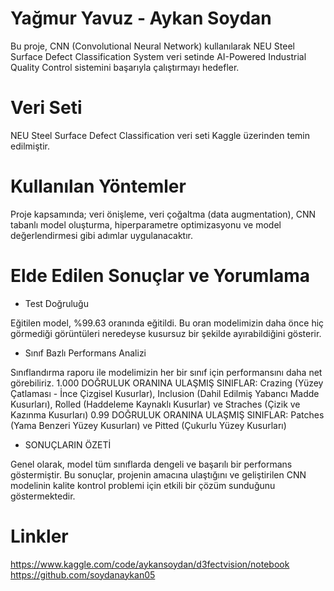 # Yağmur Yavuz - Aykan Soydan
Bu proje, CNN (Convolutional Neural Network) kullanılarak NEU Steel Surface Defect Classification System veri setinde AI-Powered Industrial Quality Control sistemini başarıyla çalıştırmayı hedefler.
# Veri Seti
NEU Steel Surface Defect Classification veri seti Kaggle üzerinden temin edilmiştir. 
# Kullanılan Yöntemler
Proje kapsamında; veri önişleme, veri çoğaltma (data augmentation), CNN tabanlı model oluşturma, hiperparametre optimizasyonu ve model değerlendirmesi gibi adımlar uygulanacaktır.
# Elde Edilen Sonuçlar ve Yorumlama
* Test Doğruluğu

Eğitilen model, %99.63 oranında eğitildi. Bu oran modelimizin daha önce hiç görmediği görüntüleri neredeyse kusursuz bir şekilde ayırabildiğini gösterir.
* Sınıf Bazlı Performans Analizi

Sınıflandırma raporu ile modelimizin her bir sınıf için performansını daha net görebiliriz.
1.000 DOĞRULUK ORANINA ULAŞMIŞ SINIFLAR: Crazing (Yüzey Çatlaması - İnce Çizgisel Kusurlar), Inclusion (Dahil Edilmiş Yabancı Madde Kusurları), Rolled (Haddeleme Kaynaklı Kusurlar) ve Straches (Çizik ve Kazınma Kusurları)
0.99 DOĞRULUK ORANINA ULAŞMIŞ SINIFLAR: Patches (Yama Benzeri Yüzey Kusurları) ve Pitted (Çukurlu Yüzey Kusurları)
* SONUÇLARIN ÖZETİ

Genel olarak, model tüm sınıflarda dengeli ve başarılı bir performans göstermiştir. Bu sonuçlar, projenin amacına ulaştığını ve geliştirilen CNN modelinin kalite kontrol problemi için etkili bir çözüm sunduğunu göstermektedir.
# Linkler
https://www.kaggle.com/code/aykansoydan/d3fectvision/notebook
https://github.com/soydanaykan05
